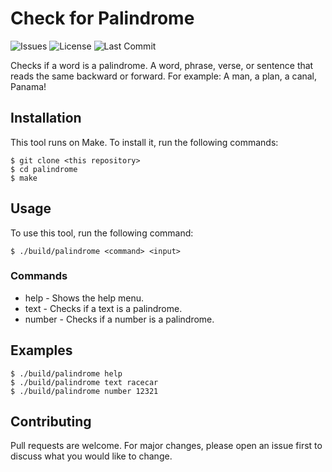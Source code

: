 # Check for Palindrome

![Issues](https://img.shields.io/github/issues/josola/palindrome?style=for-the-badge)
![License](https://img.shields.io/github/license/josola/palindrome?style=for-the-badge)
![Last Commit](https://img.shields.io/github/last-commit/josola/palindrome?style=for-the-badge)

Checks if a word is a palindrome. A word, phrase, verse, or sentence that reads
the same backward or forward. For example: A man, a plan, a canal, Panama!

## Installation
This tool runs on Make. To install it, run the following commands:
```
$ git clone <this repository>
$ cd palindrome
$ make
```

## Usage
To use this tool, run the following command:
```
$ ./build/palindrome <command> <input>
```

### Commands
* help - Shows the help menu.
* text - Checks if a text is a palindrome.
* number - Checks if a number is a palindrome.

## Examples
```
$ ./build/palindrome help
$ ./build/palindrome text racecar
$ ./build/palindrome number 12321
```

## Contributing
Pull requests are welcome. For major changes, please open an issue first to discuss what you would like to change.
